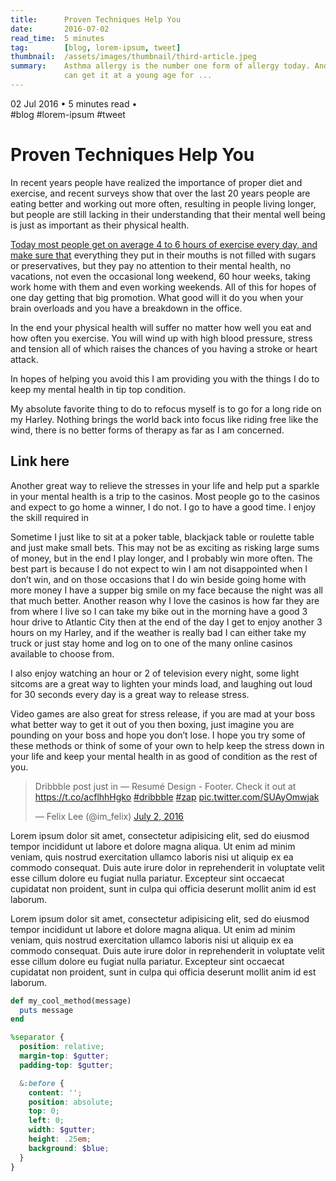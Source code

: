 ```yaml
---
title:      Proven Techniques Help You
date:       2016-07-02
read_time:  5 minutes
tag:        [blog, lorem-ipsum, tweet]
thumbnail:  /assets/images/thumbnail/third-article.jpeg
summary:    Asthma allergy is the number one form of allergy today. And since asthma allergy is inherited, one
            can get it at a young age for ...
---
```


<figure style="background-image: url(/assets/images/thumbnail/third-article.jpeg)" class="w-100 h-300px mt0 ml0 mr0 mb4 bg-cover bg-bottom bg-no-repeat"></figure>

<div class="flex flex-wrap mb6 mono font-base grey">
  <div class="flex flex-wrap items-center">
    <span>02 Jul 2016</span>
    <span class="font-smaller grey-light px2">•</span>
    <span>5 minutes read</span>
    <span class="font-smaller grey-light px2">•</span>
  </div>
  <div class="flex flex-wrap items-center">
    <span class="pr4">#blog</span>
    <span class="pr4">#lorem-ipsum</span>
    <span class="pr4">#tweet</span>
  </div>
</div>


# Proven Techniques Help You

In recent years people have realized the importance of proper diet and exercise, and recent
surveys show that over the last 20 years people are eating better and working out more often,
resulting in people living longer, but people are still lacking in their understanding that
their mental well being is just as important as their physical health.

[Today most people get on average 4 to 6 hours of exercise every day, and make sure that](#link-here)
everything they put in their mouths is not filled with sugars or preservatives, but they pay no attention to their mental health, no vacations, not even the occasional long weekend, 60 hour weeks, taking work home with them and even working weekends. All of this for hopes of one day getting that big promotion. What good will it do you when your brain overloads and you have a breakdown in the office.

In the end your physical health will suffer no matter how well you eat and how often you exercise. You will wind up with high blood pressure, stress and tension all of which raises the chances of you having a stroke or heart attack.

In hopes of helping you avoid this I am providing you with the things I do to keep my mental health in tip top condition.

My absolute favorite thing to do to refocus myself is to go for a long ride on my Harley. Nothing brings the world back into focus like riding free like the wind, there is no better forms of therapy as far as I am concerned.

<a name="link-here"></a>
## Link here

Another great way to relieve the stresses in your life and help put a sparkle in your mental health is a trip to the casinos. Most people go to the casinos and expect to go home a winner, I do not. I go to have a good time. I enjoy the skill required in

Sometime I just like to sit at a poker table, blackjack table or roulette table and just make small bets. This may not be as exciting as risking large sums of money, but in the end I play longer, and I probably win more often. The best part is because I do not expect to win I am not disappointed when I don’t win, and on those occasions that I do win beside going home with more money I have a supper big smile on my face because the night was all that much better. Another reason why I love the casinos is how far they are from where I live so I can take my bike out in the morning have a good 3 hour drive to Atlantic City then at the end of the day I get to enjoy another 3 hours on my Harley, and if the weather is really bad I can either take my truck or just stay home and log on to one of the many online casinos available to choose from.

I also enjoy watching an hour or 2 of television every night, some light sitcoms are a great way to lighten your minds load, and laughing out loud for 30 seconds every day is a great way to release stress.

Video games are also great for stress release, if you are mad at your boss what better way to get it out of you then boxing, just imagine you are pounding on your boss and hope you don’t lose. I hope you try some of these methods or think of some of your own to help keep the stress down in your life and keep your mental health in as good of condition as the rest of you.

<div class="w-auto mx-auto mb2">
  <blockquote class="twitter-tweet" data-lang="en">
    <p lang="en" dir="ltr">
      Dribbble post just in — Resumé Design - Footer. Check it out at
      <a href="https://t.co/acflhhHgko">https://t.co/acflhhHgko</a>
      <a href="https://twitter.com/hashtag/dribbble?src=hash">#dribbble</a>
      <a href="https://twitter.com/hashtag/zap?src=hash">#zap</a>
      <a href="https://t.co/SUAyOmwjak">pic.twitter.com/SUAyOmwjak</a>
    </p>
    &mdash; Felix Lee (@im_felix)
    <a href="https://twitter.com/im_felix/status/749159039771222016">July 2, 2016</a>
  </blockquote>
  <script async src="//platform.twitter.com/widgets.js" charset="utf-8"></script>
</div>

Lorem ipsum dolor sit amet, consectetur adipisicing elit, sed do eiusmod
tempor incididunt ut labore et dolore magna aliqua. Ut enim ad minim veniam,
quis nostrud exercitation ullamco laboris nisi ut aliquip ex ea commodo
consequat. Duis aute irure dolor in reprehenderit in voluptate velit esse
cillum dolore eu fugiat nulla pariatur. Excepteur sint occaecat cupidatat non
proident, sunt in culpa qui officia deserunt mollit anim id est laborum.

Lorem ipsum dolor sit amet, consectetur adipisicing elit, sed do eiusmod
tempor incididunt ut labore et dolore magna aliqua. Ut enim ad minim veniam,
quis nostrud exercitation ullamco laboris nisi ut aliquip ex ea commodo
consequat. Duis aute irure dolor in reprehenderit in voluptate velit esse
cillum dolore eu fugiat nulla pariatur. Excepteur sint occaecat cupidatat non
proident, sunt in culpa qui officia deserunt mollit anim id est laborum.

```ruby
def my_cool_method(message)
  puts message
end
```

```scss
%separator {
  position: relative;
  margin-top: $gutter;
  padding-top: $gutter;

  &:before {
    content: '';
    position: absolute;
    top: 0;
    left: 0;
    width: $gutter;
    height: .25em;
    background: $blue;
  }
}
```
